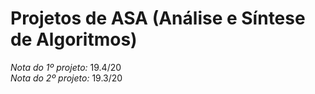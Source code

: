 # Projetos de ASA (Análise e Síntese de Algoritmos)
*Nota do 1º projeto:* 19.4/20  
*Nota do 2º projeto:* 19.3/20
